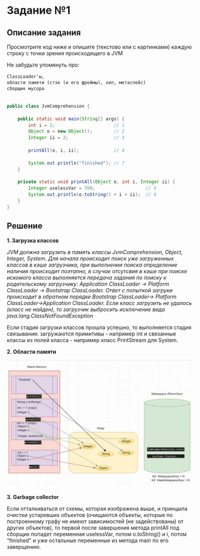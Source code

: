# Задание №1

## Описание задания

Просмотрите код ниже и опишите (текстово или с картинками) каждую строку с точки зрения происходящего в JVM

Не забудьте упомянуть про:

    ClassLoader'ы,
    области памяти (стэк (и его фреймы), хип, метаспейс)
    сборщик мусора

```java

public class JvmComprehension {

    public static void main(String[] args) {
        int i = 1;                      // 1
        Object o = new Object();        // 2
        Integer ii = 2;                 // 3

        printAll(o, i, ii);             // 4
        
        System.out.println("finished"); // 7
    }

    private static void printAll(Object o, int i, Integer ii) {
        Integer uselessVar = 700;                   // 5
        System.out.println(o.toString() + i + ii);  // 6
    }
}

```

## Решение

**1. Загрузка классов**

_JVM должна загрузить в память классы JvmComprehension, Object, Integer, System. Для начала происходит поиск уже загруженных классов в кэше загрузчика, при выполнении поиска определение наличия происходит поэтапно, в случае отсутсвия в кэше при поиске искомого класса выполняется передача задания по поиску к родительскому загрузчику: 
Application ClassLoader -> Platform ClassLoader -> Bootstrap ClassLoader. Ответ с попыткой загруки происходит в обратном порядке Bootstrap ClassLoader-> Platform ClassLoader->Application ClassLoader. Если класс загрузить не удалось (класс не найден), то загрузчик выбросить исключение вида java.lang.ClassNotFoundException_ 

Если стадия загрузки классов прошла успешно, то выполняется стадия связывания: загружаются примитивы - например int и связанные классы из полей класса - например класс PrintStream для System.

**2. Области памяти**

![DataArea](DataArea.jpg)

**3. Garbage collector**

Если отталкиваться от схемы, которая изображена выше, и принцыпа очистки устаревших объектов (очищаются объекты, которые по построенному графу не имеют зависимостей (не задействованы) от других объектов), то первой после завершения метода printAll под сборщик попадет переменная uselessVar, потом o.toString() и i, потом "finished" и уже остальные переменные из метода main по его заверщению.